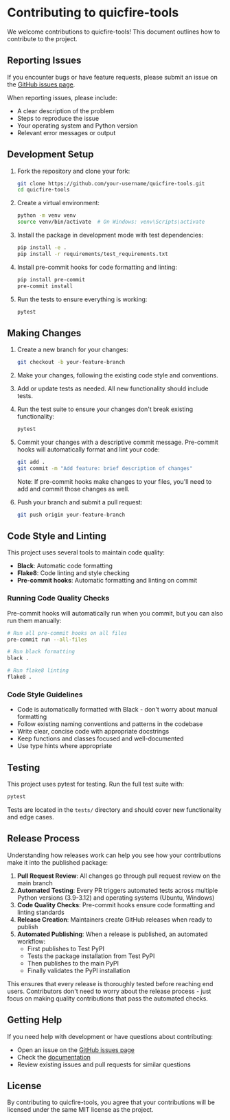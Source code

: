 # Contributing to quicfire-tools

We welcome contributions to quicfire-tools! This document outlines how to contribute to the project.

## Reporting Issues

If you encounter bugs or have feature requests, please submit an issue on the [GitHub issues page](https://github.com/silvxlabs/quicfire-tools/issues).

When reporting issues, please include:
- A clear description of the problem
- Steps to reproduce the issue
- Your operating system and Python version
- Relevant error messages or output

## Development Setup

1. Fork the repository and clone your fork:
   ```bash
   git clone https://github.com/your-username/quicfire-tools.git
   cd quicfire-tools
   ```

2. Create a virtual environment:
   ```bash
   python -m venv venv
   source venv/bin/activate  # On Windows: venv\Scripts\activate
   ```

3. Install the package in development mode with test dependencies:
   ```bash
   pip install -e .
   pip install -r requirements/test_requirements.txt
   ```

4. Install pre-commit hooks for code formatting and linting:
   ```bash
   pip install pre-commit
   pre-commit install
   ```

5. Run the tests to ensure everything is working:
   ```bash
   pytest
   ```

## Making Changes

1. Create a new branch for your changes:
   ```bash
   git checkout -b your-feature-branch
   ```

2. Make your changes, following the existing code style and conventions.

3. Add or update tests as needed. All new functionality should include tests.

4. Run the test suite to ensure your changes don't break existing functionality:
   ```bash
   pytest
   ```

5. Commit your changes with a descriptive commit message. Pre-commit hooks will automatically format and lint your code:
   ```bash
   git add .
   git commit -m "Add feature: brief description of changes"
   ```

   Note: If pre-commit hooks make changes to your files, you'll need to add and commit those changes as well.

6. Push your branch and submit a pull request:
   ```bash
   git push origin your-feature-branch
   ```

## Code Style and Linting

This project uses several tools to maintain code quality:

- **Black**: Automatic code formatting
- **Flake8**: Code linting and style checking
- **Pre-commit hooks**: Automatic formatting and linting on commit

### Running Code Quality Checks

Pre-commit hooks will automatically run when you commit, but you can also run them manually:

```bash
# Run all pre-commit hooks on all files
pre-commit run --all-files

# Run black formatting
black .

# Run flake8 linting
flake8 .
```

### Code Style Guidelines

- Code is automatically formatted with Black - don't worry about manual formatting
- Follow existing naming conventions and patterns in the codebase
- Write clear, concise code with appropriate docstrings
- Keep functions and classes focused and well-documented
- Use type hints where appropriate

## Testing

This project uses pytest for testing. Run the full test suite with:
```bash
pytest
```

Tests are located in the `tests/` directory and should cover new functionality and edge cases.

## Release Process

Understanding how releases work can help you see how your contributions make it into the published package:

1. **Pull Request Review**: All changes go through pull request review on the main branch
2. **Automated Testing**: Every PR triggers automated tests across multiple Python versions (3.9-3.12) and operating systems (Ubuntu, Windows)
3. **Code Quality Checks**: Pre-commit hooks ensure code formatting and linting standards
4. **Release Creation**: Maintainers create GitHub releases when ready to publish
5. **Automated Publishing**: When a release is published, an automated workflow:
   - First publishes to Test PyPI
   - Tests the package installation from Test PyPI
   - Then publishes to the main PyPI
   - Finally validates the PyPI installation

This ensures that every release is thoroughly tested before reaching end users. Contributors don't need to worry about the release process - just focus on making quality contributions that pass the automated checks.

## Getting Help

If you need help with development or have questions about contributing:
- Open an issue on the [GitHub issues page](https://github.com/silvxlabs/quicfire-tools/issues)
- Check the [documentation](https://silvxlabs.github.io/quicfire-tools/)
- Review existing issues and pull requests for similar questions

## License

By contributing to quicfire-tools, you agree that your contributions will be licensed under the same MIT license as the project.
